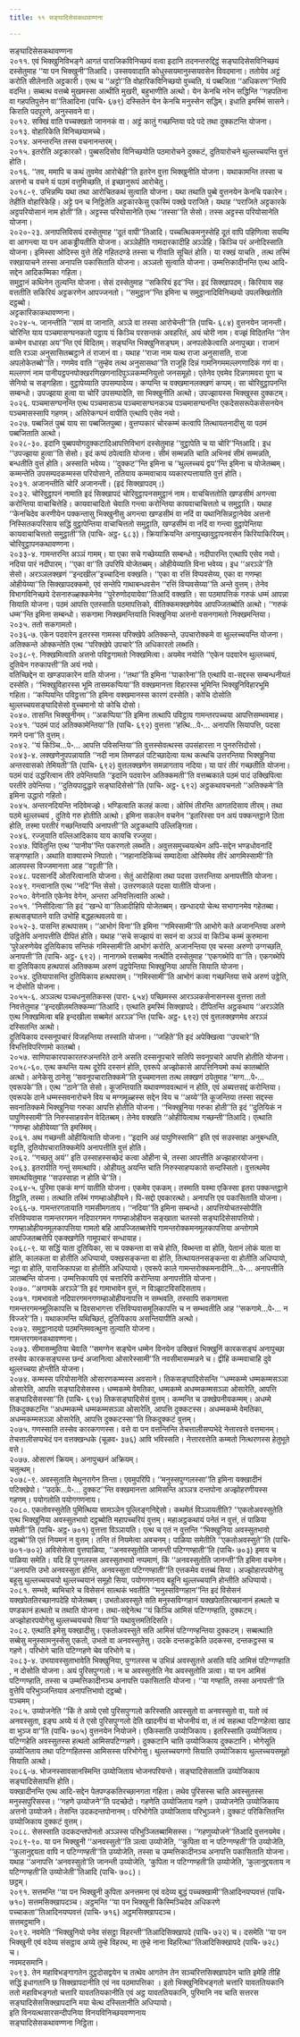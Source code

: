 ```yaml
---
title: ११ सङ्घादिसेसकथावण्णना

---
```

सङ्घादिसेसकथावण्णना  
२०११. एवं भिक्खुनिविभङ्गे आगतं पाराजिकविनिच्छयं वत्वा इदानि तदनन्तरुद्दिट्ठं सङ्घादिसेसविनिच्छयं दस्सेतुमाह ‘‘या पन भिक्खुनी’’तिआदि। उस्सयवादाति कोधुस्सयमानुस्सयवसेन विवदमाना। ततोयेव अट्टं करोति सीलेनाति अट्टकारी। एत्थ च ‘‘अट्टो’’ति वोहारिकविनिच्छयो वुच्चति, यं पब्बजिता ‘‘अधिकरण’’न्तिपि वदन्ति। सब्बत्थ वत्तब्बे मुखमस्सा अत्थीति मुखरी, बहुभाणीति अत्थो। येन केनचि नरेन सद्धिन्ति ‘‘गहपतिना वा गहपतिपुत्तेन वा’’तिआदिना (पाचि॰ ६७९) दस्सितेन येन केनचि मनुस्सेन सद्धिम्। इधाति इमस्मिं सासने। किराति पदपूरणे, अनुस्सवने वा।  
२०१२. सक्खिं वाति पच्चक्खतो जाननकं वा। अट्टं कातुं गच्छन्तिया पदे पदे तथा दुक्कटन्ति योजना।  
२०१३. वोहारिकेति विनिच्छयामच्चे।  
२०१४. अनन्तरन्ति तस्स वचनानन्तरम्।  
२०१५. इतरोति अट्टकारको। पुब्बसदिसोव विनिच्छयोति पठमारोचने दुक्कटं, दुतियारोचने थुल्लच्चयन्ति वुत्तं होति।  
२०१६. ‘‘तव, ममापि च कथं तुवमेव आरोचेही’’ति इतरेन वुत्ता भिक्खुनीति योजना। यथाकामन्ति तस्सा च अत्तनो च वचने यं पठमं वत्तुमिच्छति, तं इच्छानुरूपं आरोचेतु।  
२०१८-९. उभिन्नम्पि यथा तथा आरोचितकथं सुत्वाति योजना। यथा तथाति पुब्बे वुत्तनयेन केनचि पकारेन। तेहीति वोहारिकेहि। अट्टे पन च निट्ठितेति अट्टकारकेसु एकस्मिं पक्खे पराजिते। यथाह ‘‘पराजिते अट्टकारके अट्टपरियोसानं नाम होती’’ति। अट्टस्स परियोसानेति एत्थ ‘‘तस्सा’’ति सेसो। तस्स अट्टस्स परियोसानेति योजना।  
२०२०-२३. अनापत्तिविसयं दस्सेतुमाह ‘‘दूतं वापी’’तिआदि। पच्चत्थिकमनुस्सेहि दूतं वापि पहिणित्वा सयम्पि वा आगन्त्वा या पन आकड्ढीयतीति योजना। अञ्ञेहीति गामदारकादीहि अञ्ञेहि। किञ्चि परं अनोदिस्साति योजना। इमिस्सा ओदिस्स वुत्ते तेहि गहितदण्डे तस्सा च गीवाति सूचितं होति। या रक्खं याचति , तत्थ तस्मिं रक्खायाचने तस्सा अनापत्ति पकासिताति योजना। अञ्ञतो सुत्वाति योजना। उम्मत्तिकादीनन्ति एत्थ आदि-सद्देन आदिकम्मिका गहिता।  
समुट्ठानं कथिनेन तुल्यन्ति योजना। सेसं दस्सेतुमाह ‘‘सकिरियं इद’’न्ति। इदं सिक्खापदम्। किरियाय सह वत्ततीति सकिरियं अट्टकरणेन आपज्जनतो। ‘‘समुट्ठान’’न्ति इमिना च समुट्ठानादिविनिच्छयो उपलक्खितोति दट्ठब्बो।  
अट्टकारिकाकथावण्णना।  
२०२४-५. जानन्तीति ‘‘सामं वा जानाति, अञ्ञे वा तस्सा आरोचेन्ती’’ति (पाचि॰ ६८४) वुत्तनयेन जानन्ती। चोरिन्ति याय पञ्चमासग्घनकतो पट्ठाय यं किञ्चि परसन्तकं अवहरितं, अयं चोरी नाम। वज्झं विदितन्ति ‘‘तेन कम्मेन वधारहा अय’’न्ति एवं विदितम्। सङ्घन्ति भिक्खुनिसङ्घम्। अनपलोकेत्वाति अनापुच्छा। राजानं वाति रञ्ञा अनुसासितब्बट्ठाने तं राजानं वा। यथाह ‘‘राजा नाम यत्थ राजा अनुसासति, राजा अपलोकेतब्बो’’ति। गणमेव वाति ‘‘तुम्हेव तत्थ अनुसासथा’’ति राजूहि दिन्नं गामनिगममल्लगणादिकं गणं वा। मल्लगणं नाम पानीयट्ठपनपोक्खरणिखणनादिपुञ्ञकम्मनियुत्तो जनसमूहो। एतेनेव एवमेव दिन्नगामवरा पूगा च सेनियो च सङ्गहिता। वुट्ठापेय्याति उपसम्पादेय्य। कप्पन्ति च वक्खमानलक्खणं कप्पम्। सा चोरिवुट्ठापनन्ति सम्बन्धो। उपज्झाया हुत्वा या चोरिं उपसम्पादेति, सा भिक्खुनीति अत्थो। उपज्झायस्स भिक्खुस्स दुक्कटम्।  
२०२६. पञ्चमासग्घनन्ति एत्थ पञ्चमासञ्च पञ्चमासग्घनकञ्च पञ्चमासग्घनन्ति एकदेससरूपेकसेसनयेन पञ्चमासस्सापि गहणम्। अतिरेकग्घनं वापीति एत्थापि एसेव नयो।  
२०२७. पब्बजितं पुब्बं याय सा पब्बजितपुब्बा। वुत्तप्पकारं चोरकम्मं कत्वापि तित्थायतनादीसु या पठमं पब्बजिताति अत्थो।  
२०२८-३०. इदानि पुब्बपयोगदुक्कटादिआपत्तिविभागं दस्सेतुमाह ‘‘वुट्ठापेति च या चोरि’’न्तिआदि। इध ‘‘उपज्झाया हुत्वा’’ति सेसो। इदं कप्पं ठपेत्वाति योजना। सीमं सम्मन्नति चाति अभिनवं सीमं सम्मन्नति, बन्धतीति वुत्तं होति। अस्साति भवेय्य। ‘‘दुक्कट’’न्ति इमिना च ‘‘थुल्लच्चयं द्वय’’न्ति इमिना च योजेतब्बम्।  
कम्मन्तेति उपसम्पदकम्मस्स परियोसाने, ततियाय कम्मवाचाय य्यकारप्पत्तायाति वुत्तं होति।  
२०३१. अजानन्तीति चोरिं अजानन्ती। (इदं सिक्खापदम्।)  
२०३२. चोरिवुट्ठापनं नामाति इदं सिक्खापदं चोरिवुट्ठापनसमुट्ठानं नाम। वाचचित्ततोति खण्डसीमं अगन्त्वा करोन्तिया वाचाचित्तेहि। कायवाचादितो चेवाति गन्त्वा करोन्तिया कायवाचाचित्ततो च समुट्ठाति। यथाह ‘‘केनचिदेव करणीयेन पक्कन्तासु भिक्खुनीसु अगन्त्वा खण्डसीमं वा नदिं वा यथानिसिन्नट्ठानेयेव अत्तनो निस्सितकपरिसाय सद्धिं वुट्ठापेन्तिया वाचाचित्ततो समुट्ठाति, खण्डसीमं वा नदिं वा गन्त्वा वुट्ठापेन्तिया कायवाचाचित्ततो समुट्ठाती’’ति (पाचि॰ अट्ठ॰ ६८३)। क्रियाक्रियन्ति अनापुच्छावुट्ठापनवसेन किरियाकिरियम्।  
चोरिवुट्ठापनकथावण्णना।  
२०३३-४. गामन्तरन्ति अञ्ञं गामम्। या एका सचे गच्छेय्याति सम्बन्धो। नदीपारन्ति एत्थापि एसेव नयो। नदिया पारं नदीपारम्। ‘‘एका वा’’ति उपरिपि योजेतब्बम्। ओहीयेय्याति विना भवेय्य। इध ‘‘अरञ्ञे’’ति सेसो। अरञ्ञलक्खणं ‘‘इन्दखील’’इच्चादिना वक्खति। ‘‘एका वा रत्तिं विप्पवसेय्य, एका वा गणम्हा ओहीयेय्या’’ति सिक्खापदक्कमो, एवं सन्तेपि गाथाबन्धवसेन ‘‘रत्तिं विप्पवसेय्या’’ति अन्ते वुत्तम्। तेनेव विभागविनिच्छये देसनारुळ्हक्कमेनेव ‘‘पुरेरुणोदयायेवा’’तिआदिं वक्खति। सा पठमापत्तिकं गरुकं धम्मं आपन्ना सियाति योजना। पठमं आपत्ति एतस्साति पठमापत्तिको, वीतिक्कमक्खणेयेव आपज्जितब्बोति अत्थो। ‘‘गरुकं धम्म’’न्ति इमिना सम्बन्धो। सकगामा निक्खमन्तियाति भिक्खुनिया अत्तनो वसनगामतो निक्खमन्तिया।  
२०३५. ततो सकगामतो।  
२०३६-७. एकेन पदवारेन इतरस्स गामस्स परिक्खेपे अतिक्कन्ते, उपचारोक्कमे वा थुल्लच्चयन्ति योजना। अतिक्कन्ते ओक्कन्तेति एत्थ ‘‘परिक्खेपे उपचारे’’ति अधिकारतो लब्भति।  
२०३८-९. निक्खमित्वाति अत्तनो पविट्ठगामतो निक्खमित्वा। अयमेव नयोति ‘‘एकेन पदवारेन थुल्लच्चयं, दुतियेन गरुकापत्ती’’ति अयं नयो।  
वतिच्छिद्देन वा खण्डपाकारेन वाति योजना। ‘‘तथा’’ति इमिना ‘‘पाकारेना’’ति एत्थापि वा-सद्दस्स सम्बन्धनीयतं दस्सेति। ‘‘भिक्खुविहारस्स भूमि तासमकप्पिया’’ति वक्खमानत्ता विहारस्स भूमिन्ति भिक्खुनिविहारभूमि गहिता। ‘‘कप्पियन्ति पविट्ठत्ता’’ति इमिना वक्खमानस्स कारणं दस्सेति। कोचि दोसोति थुल्लच्चयसङ्घादिसेसो वुच्चमानो यो कोचि दोसो।  
२०४०. तासन्ति भिक्खुनीनम्। ‘‘अकप्पिया’’ति इमिना तत्थापि पविट्ठाय गामन्तरपच्चया आपत्तिसम्भवमाह।  
२०४१. ‘‘पठमं पादं अतिक्कामेन्तिया’’ति (पाचि॰ ६९२) वुत्तत्ता ‘‘हत्थि…पे॰… अनापत्ति सियापत्ति, पदसा गमने पना’’ति वुत्तम्।  
२०४२. ‘‘यं किञ्चि…पे॰… आपत्ति पविसन्तिया’’ति वुत्तस्सेवत्थस्स उपसंहारत्ता न पुनरुत्तिदोसो।  
२०४३-४. लक्खणेनुपपन्नायाति ‘‘नदी नाम तिमण्डलं पटिच्छादेत्वा यत्थ कत्थचि उत्तरन्तिया भिक्खुनिया अन्तरवासको तेमियती’’ति (पाचि॰ ६९२) वुत्तलक्खणेन समन्नागताय नदिया। या पारं तीरं गच्छतीति योजना।  
पठमं पादं उद्धरित्वान तीरे ठपेन्तियाति ‘‘इदानि पदवारेन अतिक्कमती’’ति वत्तब्बकाले पठमं पादं उक्खिपित्वा परतीरे ठपेन्तिया। ‘‘दुतियपादुद्धारे सङ्घादिसेसो’’ति (पाचि॰ अट्ठ॰ ६९२) अट्ठकथावचनतो ‘‘अतिक्कमे’’ति इमिना उद्धारो गहितो।  
२०४५. अन्तरनदियन्ति नदिवेमज्झे। भण्डित्वाति कलहं कत्वा। ओरिमं तीरन्ति आगतदिसाय तीरम्। तथा पठमे थुल्लच्चयं , दुतिये गरु होतीति अत्थो। इमिना सकलेन वचनेन ‘‘इतरिस्सा पन अयं पक्कन्तट्ठाने ठिता होति, तस्मा परतीरं गच्छन्तियापि अनापत्ती’’ति अट्ठकथापि उल्लिङ्गिता।  
२०४६. रज्जुयाति वल्लिआदिकाय याय कायचि रज्जुया।  
२०४७. पिवितुन्ति एत्थ ‘‘पानीय’’न्ति पकरणतो लब्भति। अवुत्तसमुच्चयत्थेन अपि-सद्देन भण्डधोवनादिं सङ्गण्हाति। अथाति वाक्यारम्भे निपातो। ‘‘नहानादिकिच्चं सम्पादेत्वा ओरिममेव तीरं आगमिस्सामी’’ति आलयस्स विज्जमानत्ता आह ‘‘वट्टती’’ति।  
२०४८. पदसानदिं ओतरित्वानाति योजना। सेतुं आरोहित्वा तथा पदसा उत्तरन्तिया अनापत्तीति योजना।  
२०४९. गन्त्वानाति एत्थ ‘‘नदि’’न्ति सेसो। उत्तरणकाले पदसा यातीति योजना।  
२०५०. वेगेनाति एकेनेव वेगेन, अन्तरा अनिवत्तित्वाति अत्थो।  
२०५१. ‘‘निसीदित्वा’’ति इदं ‘‘खन्धे वा’’तिआदीहिपि योजेतब्बम्। खन्धादयो चेत्थ सभागानमेव गहेतब्बा। हत्थसङ्घातने वाति उभोहि बद्धहत्थवलये वा।  
२०५२-३. पासन्ति हत्थपासम्। ‘‘आभोगं विना’’ति इमिना ‘‘गमिस्सामी’’ति आभोगे कते अजानन्तिया अरुणे उट्ठितेपि अनापत्तीति दीपितं होति। यथाह ‘‘सचे सज्झायं वा सवनं वा अञ्ञं वा किञ्चि कम्मं कुरुमाना ‘पुरेअरुणेयेव दुतियिकाय सन्तिकं गमिस्सामी’ति आभोगं करोति, अजानन्तिया एव चस्सा अरुणो उग्गच्छति, अनापत्ती’’ति (पाचि॰ अट्ठ॰ ६९२)। नानागब्भे वत्तब्बमेव नत्थीति दस्सेतुमाह ‘‘एकगब्भेपि वा’’ति। एकगब्भेपि वा दुतियिकाय हत्थपासं अतिक्कम्म अरुणं उट्ठपेन्तिया भिक्खुनिया आपत्ति सियाति योजना।  
२०५४. दुतियापासन्ति दुतियिकाय हत्थपासम्। ‘‘गमिस्सामी’’ति आभोगं कत्वा गच्छन्तिया सचे अरुणं उट्ठेति, न दोसोति योजना।  
२०५५-६. अञ्ञत्थ पञ्चधनुसतिकस्स (पारा॰ ६५४) पच्छिमस्स आरञ्ञकसेनासनस्स वुत्तत्ता ततो निवत्तेतुमाह ‘‘इन्दखीलमतिक्कम्मा’’तिआदि। एत्थाति इमस्मिं सिक्खापदे। दीपितन्ति अट्ठकथाय ‘‘अरञ्ञेति एत्थ निक्खमित्वा बहि इन्दखीला सब्बमेतं अरञ्ञ’’न्ति (पाचि॰ अट्ठ॰ ६९२) एवं वुत्तलक्खणमेव अरञ्ञं दस्सितन्ति अत्थो।  
दुतियिकाय दस्सनूपचारं विजहन्तिया तस्साति योजना। ‘‘जहिते’’ति इदं अपेक्खित्वा ‘‘उपचारे’’ति विभत्तिविपरिणामो कातब्बो।  
२०५७. साणिपाकारपाकारतरुअन्तरिते ठाने असति दस्सनूपचारे सतिपि सवनूपचारे आपत्ति होतीति योजना।  
२०५८-६०. एत्थ कथन्ति यत्थ दूरेपि दस्सनं होति, एवरूपे अज्झोकासे आपत्तिनियमो कथं कातब्बोति अत्थो। अनेकेसु ठानेसु ‘‘सवनूपचारातिक्कमे’’ति वुच्चमानत्ता तत्थ लक्खणं ठपेतुमाह ‘‘मग्ग…पे॰… एवरूपके’’ति। एत्थ ‘‘ठाने’’ति सेसो। कूजन्तियाति यथावण्णववत्थानं न होति, एवं अब्यत्तसद्दं करोन्तिया।  
एवरूपके ठाने धम्मस्सवनारोचने विय च मग्गमूळ्हस्स सद्देन विय च ‘‘अय्ये’’ति कूजन्तिया तस्सा सद्दस्स सवनातिक्कमे भिक्खुनिया गरुका आपत्ति होतीति योजना। ‘‘भिक्खुनिया गरुका होती’’ति इदं ‘‘दुतियिकं न पापुणिस्सामी’’ति निरुस्साहवसेन वेदितब्बम्। तेनेव वक्खति ‘‘ओहीयित्वाथ गच्छन्ती’’तिआदि। एत्थाति ‘‘गणम्हा ओहीयेय्या’’ति इमस्मिम्।  
२०६१. अथ गच्छन्ती ओहीयित्वाति योजना। ‘‘इदानि अहं पापुणिस्सामि’’ इति एवं सउस्साहा अनुबन्धति, वट्टति, दुतियोपचारातिक्कमेपि अनापत्तीति वुत्तं होति।  
२०६२. ‘‘गच्छतु अयं’’ इति उस्साहस्सच्छेदं कत्वा ओहीना चे, तस्सा आपत्तीति अज्झाहारयोजना।  
२०६३. इतरापीति गन्तुं समत्थापि। ओहीयतु अयन्ति चाति निरुस्साहप्पकारो सन्दस्सितो। वुत्तत्थमेव समत्थयितुमाह ‘‘सउस्साहा न होति चे’’ति।  
२०६४-५. पुरिमा एककं मग्गं यातीति योजना। एकमेव एककम्। तस्माति यस्मा एकिस्सा इतरा पक्कन्तट्ठाने तिट्ठति, तस्मा। तत्थाति तस्मिं गणम्हाओहीयने। पि-सद्दो एवकारत्थो। अनापत्ति एव पकासिताति योजना।  
२०६६-७. गामन्तरगतायाति गामसीमगताय। ‘‘नदिया’’ति इमिना सम्बन्धो। आपत्तियोचतस्सोपीति रत्तिविप्पवास गामन्तरगमन नदिपारगमन गणम्हाओहीयन सङ्खाता चतस्सो सङ्घादिसेसापत्तियो। गणम्हाओहीयनमूलकापत्तिया गामतो बहि आपज्जितब्बत्तेपि गामन्तरोक्कमनमूलकापत्तिया अन्तोगामे आपज्जितब्बत्तेपि एकक्खणेति गामूपचारं सन्धायाह।  
२०६८-९. या सद्धिं याता दुतियिका, सा च पक्कन्ता वा सचे होति, विब्भन्ता वा होति, पेतानं लोकं याता वा होति, कालकता वा होतीति अधिप्पायो, पक्खसङ्कन्ता वा होति, तित्थायतनसङ्कन्ता वा होतीति अधिप्पायो, नट्ठा वा होति, पाराजिकापन्ना वा होतीति अधिप्पायो। एवरूपे काले गामन्तरोक्कमनादीनि…पे॰… अनापत्तीति ञातब्बन्ति योजना। उम्मत्तिकायपि एवं चत्तारिपि करोन्तिया अनापत्तीति योजना।  
२०७०. ‘‘अगामके अरञ्ञे’’ति इदं गामाभावेन वुत्तं, न विञ्झाटविसदिसताय।  
२०७१. गामभावतो नदिपारगमनगणम्हाओहीयनापत्ति न सम्भवति, तस्सापि सकगामत्ता गामन्तरगमनमूलिकापत्ति च दिवसभागत्ता रत्तिविप्पवासमूलिकापत्ति च न सम्भवतीति आह ‘‘सकगामे…पे॰… न विज्जरे’’ति। यथाकामन्ति यथिच्छितं, दुतियिकाय असन्तियापीति अत्थो।  
२०७२. समुट्ठानादयो पठमन्तिमवत्थुना तुल्याति योजना।  
गामन्तरगमनकथावण्णना।  
२०७३. सीमासम्मुतिया चेवाति ‘‘समग्गेन सङ्घेन धम्मेन विनयेन उक्खित्तं भिक्खुनिं कारकसङ्घं अनापुच्छा तस्सेव कारकसङ्घस्स छन्दं अजानित्वा ओसारेस्सामी’’ति नवसीमासम्मन्नने च। द्वीहि कम्मवाचाहि दुवे थुल्लच्चया होन्तीति योजना।  
२०७४. कम्मस्स परियोसानेति ओसारणकम्मस्स अवसाने। तिकसङ्घादिसेसन्ति ‘‘धम्मकम्मे धम्मकम्मसञ्ञा ओसारेति, आपत्ति सङ्घादिसेसस्स। धम्मकम्मे वेमतिका, धम्मकम्मे अधम्मकम्मसञ्ञा ओसारेति, आपत्ति सङ्घादिसेसस्सा’’ति (पाचि॰ ६९७) तिकसङ्घादिसेसं वुत्तम्। कम्मन्ति च उक्खेपनीयकम्मम्। अधम्मे तिकदुक्कटन्ति ‘‘अधम्मकम्मे धम्मकम्मसञ्ञा ओसारेति, आपत्ति दुक्कटस्स। अधम्मकम्मे वेमतिका, अधम्मकम्मसञ्ञा ओसारेति, आपत्ति दुक्कटस्सा’’ति तिकदुक्कटं वुत्तम्।  
२०७५. गणस्साति तस्सेव कारकगणस्स। वत्ते वा पन वत्तन्तिन्ति तेचत्तालीसप्पभेदे नेत्तारवत्ते वत्तमानम्। तेचत्तालीसप्पभेदं पन वत्तक्खन्धके (चूळव॰ ३७६) आवि भविस्सति। नेत्तारवत्तेति कम्मतो नित्थरणस्स हेतुभूते वत्ते।  
२०७७. ओसारणं क्रियम्। अनापुच्छनं अक्रियम्।  
चतुत्थम्।  
२०७८-९. अवस्सुताति मेथुनरागेन तिन्ता। एवमुपरिपि। ‘‘मनुस्सपुग्गलस्सा’’ति इमिना यक्खादीनं पटिक्खेपो। ‘‘उदके…पे॰… दुक्कट’’न्ति वक्खमानत्ता आमिसन्ति अञ्ञत्र दन्तपोना अज्झोहरणीयस्स गहणम्। पयोगतोति पयोगगणनाय।  
२०८०. एकतोवस्सुतेति पुमित्थिया सामञ्ञेन पुल्लिङ्गनिद्देसो। कथमेतं विञ्ञायतीति? ‘‘एकतोअवस्सुतेति एत्थ भिक्खुनिया अवस्सुतभावो दट्ठब्बोति महापच्चरियं वुत्तम्। महाअट्ठकथायं पनेतं न वुत्तं, तं पाळिया समेती’’ति (पाचि॰ अट्ठ॰ ७०१) वुत्तत्ता विञ्ञायति। एत्थ च एतं न वुत्तन्ति ‘‘भिक्खुनिया अवस्सुतभावो दट्ठब्बो’’ति एतं नियमनं न वुत्तम्। तन्ति तं नियमेत्वा अवचनम्। पाळिया समेतीति ‘‘एकतोअवस्सुते’’ति (पाचि॰ ७०१-७०२) अविसेसेत्वा वुत्तपाळिया, ‘‘अनवस्सुतोति जानन्ती पटिग्गण्हाती’’ति (पाचि॰ ७०३) इमाय च पाळिया समेति। यदि हि पुग्गलस्स अवस्सुतभावो नप्पमाणं, किं ‘‘अनवस्सुतोति जानन्ती’’ति इमिना वचनेन। ‘‘अनापत्ति उभो अनवस्सुता होन्ति, अनवस्सुता पटिग्गण्हाती’’ति एत्तकमेव वत्तब्बं सिया। अज्झोहारपयोगेसु बहूसु थुल्लच्चयचयो थुल्लच्चयानं समूहो सिया, पयोगगणनाय बहूनि थुल्लच्चयानि होन्तीति अधिप्पायो।  
२०८१. सम्भवे, ब्यभिचारे च विसेसनं सात्थकं भवतीति ‘‘मनुस्सविग्गहान’’न्ति इदं विसेसनं यक्खपेततिरच्छानपदेहि योजेतब्बम्। उभतोअवस्सुते सति मनुस्सविग्गहानं यक्खपेततिरच्छानानं हत्थतो च पण्डकानं हत्थतो च तथाति योजना। तथा-सद्देनेत्थ ‘‘यं किञ्चि आमिसं पटिग्गण्हाति, दुक्कटम्। अज्झोहारपयोगेसु थुल्लच्चयचयो सिया’’ति यथावुत्तमतिदिसति।  
२०८२. एत्थाति इमेसु यक्खादीसु। एकतोअवस्सुते सति आमिसं पटिग्गण्हन्तिया दुक्कटम्। सब्बत्थाति सब्बेसु मनुस्सामनुस्सेसु एकतो, उभतो वा अनवस्सुतेसु। उदके दन्तकट्ठकेति उदकस्स, दन्तकट्ठस्स च गहणे। परिभोगे चाति पटिग्गहणे चेव परिभोगे च।  
२०८३-४. उभयावस्सुताभावेति भिक्खुनिया, पुग्गलस्स च उभिन्नं अवस्सुतत्ते असति यदि आमिसं पटिग्गण्हाति , न दोसोति योजना। अयं पुरिसपुग्गलो। न च अवस्सुतोति नेव अवस्सुतोति ञत्वा। या पन आमिसं पटिग्गण्हाति, तस्सा च उम्मत्तिकादीनञ्च अनापत्ति पकासिताति योजना। ‘‘या गण्हाति, तस्सा अनापत्ती’’ति वुत्तेपि परिभुञ्जन्तियाव अनापत्तिभावो दट्ठब्बो।  
पञ्चमम्।  
२०८५. उय्योजनेति ‘‘किं ते अय्ये एसो पुरिसपुग्गलो करिस्सति अवस्सुतो वा अनवस्सुतो वा, यतो त्वं अनवस्सुता, इङ्घ अय्ये यं ते एसो पुरिसपुग्गलो देति खादनीयं वा भोजनीयं वा, तं त्वं सहत्था पटिग्गहेत्वा खाद वा भुञ्ज वा’’ति (पाचि॰ ७०५) वुत्तनयेन नियोजने। एकिस्साति उय्योजिकाय। इतरिस्साति उय्योजिताय। पटिग्गहेति अवस्सुतस्स हत्थतो आमिसपटिग्गहणे। दुक्कटानि चाति उय्योजिकाय दुक्कटानि। भोगेसूति उय्योजिताय तथा पटिग्गहितस्स आमिसस्स परिभोगेसु। थुल्लच्चयगणो सियाति उय्योजिकाय थुल्लच्चयसमूहो सियाति अत्थो।  
२०८६-७. भोजनस्सावसानस्मिन्ति उय्योजिताय भोजनपरियन्ते। सङ्घादिसेसताति उय्योजिकाय सङ्घादिसेसापत्ति होति।  
यक्खादीनन्ति एत्थ आदि-सद्देन पेतपण्डकतिरच्छानगता गहिता। तथेव पुरिसस्स चाति अवस्सुतस्स मनुस्सपुरिसस्स। ‘‘गहणे उय्योजने’’ति पदच्छेदो। गहणेति उय्योजिताय गहणे। उय्योजनेति उय्योजिकाय अत्तनो उय्योजने। तेसन्ति उदकदन्तपोनानम्। परिभोगेति उय्योजिताय परिभुञ्जने। दुक्कटं परिकित्तितन्ति उय्योजिकाय दुक्कटं वुत्तम्।  
२०८८. सेसस्साति उदकदन्तपोनतो अञ्ञस्स परिभुञ्जितब्बामिसस्स। ‘‘गहणुय्योजने’’तिआदि वुत्तनयमेव।  
२०८९-९०. या पन भिक्खुनी ‘‘अनवस्सुतो’’ति ञत्वा उय्योजेति, ‘‘कुपिता वा न पटिग्गण्हती’’ति उय्योजेति, ‘‘कुलानुद्दयता वापि न पटिग्गण्हती’’ति उय्योजेति, तस्सा च उम्मत्तिकादीनञ्च अनापत्ति पकासिताति योजना। यथाह ‘‘अनापत्ति ‘अनवस्सुतो’ति जानन्ती उय्योजेति, ‘कुपिता न पटिग्गण्हती’ति उय्योजेति, ‘कुलानुद्दयताय न पटिग्गण्हती’ति उय्योजेती’’तिआदि (पाचि॰ ७०८)।  
छट्ठम्।  
२०९१. सत्तमन्ति ‘‘या पन भिक्खुनी कुपिता अनत्तमना एवं वदेय्य बुद्धं पच्चक्खामी’’तिआदिनयप्पवत्तं (पाचि॰ ७१०) सत्तमसिक्खापदञ्च। अट्ठमन्ति ‘‘या पन भिक्खुनी किस्मिञ्चिदेव अधिकरणे पच्चाकता’’तिआदिनयप्पवत्तं (पाचि॰ ७१६) अट्ठमसिक्खापदञ्च।  
सत्तमट्ठमानि।  
२०९२. नवमेति ‘‘भिक्खुनियो पनेव संसट्ठा विहरन्ती’’तिआदिसिक्खापदे (पाचि॰ ७२२) च। दसमेति ‘‘या पन भिक्खुनी एवं वदेय्य संसट्ठाव अय्ये तुम्हे विहरथ, मा तुम्हे नाना विहरित्था’’तिआदिसिक्खापदे (पाचि॰ ७२८) च।  
नवमदसमानि।  
२०९३. तेन महाविभङ्गागतेन दुट्ठदोसद्वयेन च तत्थेव आगतेन तेन सञ्चरित्तसिक्खापदेन चाति इमेहि तीहि सद्धिं इधागतानि छ सिक्खापदानीति एवं नव पठमापत्तिका । इतो भिक्खुनिविभङ्गतो चत्तारि यावततियकानि ततो महाविभङ्गतो चत्तारि यावततियकानीति एवं अट्ठ यावततियकानि, पुरिमानि नव चाति सत्तरस सङ्घादिसेससिक्खापदानि मया चेत्थ दस्सितानीति अधिप्पायो।  
इति विनयत्थसारसन्दीपनिया विनयविनिच्छयवण्णनाय  
सङ्घादिसेसकथावण्णना निट्ठिता।  